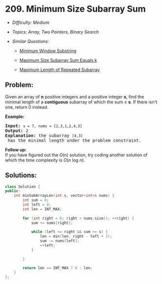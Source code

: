 # 209. Minimum Size Subarray Sum

* *Difficulty: Medium*

* *Topics: Array, Two Pointers, Binary Search*

* *Similar Questions:*

  * [Minimum Window Substring](minimum-window-substring.md)

  * [Maximum Size Subarray Sum Equals k](maximum-size-subarray-sum-equals-k.md)

  * [Maximum Length of Repeated Subarray](maximum-length-of-repeated-subarray.md)

## Problem:

<p>Given an array of <strong>n</strong> positive integers and a positive integer <strong>s</strong>, find the minimal length of a <b>contiguous</b> subarray of which the sum &ge; <strong>s</strong>. If there isn&#39;t one, return 0 instead.</p>

<p><strong>Example:&nbsp;</strong></p>

<pre>
<strong>Input:</strong> <code>s = 7, nums = [2,3,1,2,4,3]</code>
<strong>Output:</strong> 2
<strong>Explanation: </strong>the subarray <code>[4,3]</code> has the minimal length under the problem constraint.</pre>

<div class="spoilers"><b>Follow up:</b></div>

<div class="spoilers">If you have figured out the <i>O</i>(<i>n</i>) solution, try coding another solution of which the time complexity is <i>O</i>(<i>n</i> log <i>n</i>).&nbsp;</div>

## Solutions:

```c++
class Solution {
public:
    int minSubArrayLen(int s, vector<int>& nums) {
        int sum = 0;
        int left = 0;
        int len = INT_MAX;
        
        for (int right = 0; right < nums.size(); ++right) {
            sum += nums[right];
            
            while (left <= right && sum >= s) {
                len = min(len, right - left + 1);
                sum -= nums[left];
                ++left;
            }
            
        }
        
        return len == INT_MAX ? 0 : len;
    }
};
```

